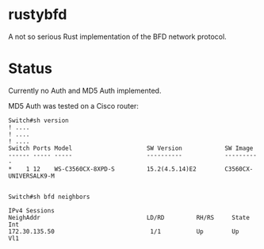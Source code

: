 # rustybfd

A not so serious Rust implementation of the BFD network protocol.

# Status

Currently no Auth and MD5 Auth implemented.

MD5 Auth was tested on a Cisco router:

```
Switch#sh version
! ....
! ....
! ....
Switch Ports Model                     SW Version            SW Image
------ ----- -----                     ----------            ----------
*    1 12    WS-C3560CX-8XPD-S         15.2(4.5.14)E2        C3560CX-UNIVERSALK9-M


Switch#sh bfd neighbors

IPv4 Sessions
NeighAddr                              LD/RD         RH/RS     State     Int
172.30.135.50                           1/1          Up        Up        Vl1
```
